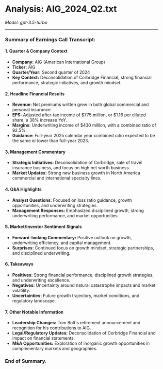 # Analysis: AIG_2024_Q2.txt

*Model: gpt-3.5-turbo*

---

### Summary of Earnings Call Transcript:

#### 1. **Quarter & Company Context**
- **Company:** AIG (American International Group)
- **Ticker:** AIG
- **Quarter/Year:** Second quarter of 2024
- **Key Context:** Deconsolidation of Corbridge Financial, strong financial performance, strategic initiatives, and growth mindset.

#### 2. **Headline Financial Results**
- **Revenue:** Net premiums written grew in both global commercial and personal insurance.
- **EPS:** Adjusted after-tax income of $775 million, or $1.16 per diluted share, a 38% increase YoY.
- **Margins:** Underwriting income of $430 million, with a combined ratio of 92.5%.
- **Guidance:** Full-year 2025 calendar year combined ratio expected to be the same or lower than full-year 2023.

#### 3. **Management Commentary**
- **Strategic Initiatives:** Deconsolidation of Corbridge, sale of travel insurance business, and focus on high net worth business.
- **Market Updates:** Strong new business growth in North America commercial and international specialty lines.

#### 4. **Q&A Highlights**
- **Analyst Questions:** Focused on loss ratio guidance, growth opportunities, and underwriting strategies.
- **Management Responses:** Emphasized disciplined growth, strong underwriting performance, and market opportunities.

#### 5. **Market/Investor Sentiment Signals**
- **Forward-looking Commentary:** Positive outlook on growth, underwriting efficiency, and capital management.
- **Surprises:** Continued focus on growth mindset, strategic partnerships, and disciplined underwriting.

#### 6. **Takeaways**
- **Positives:** Strong financial performance, disciplined growth strategies, and underwriting excellence.
- **Negatives:** Uncertainty around natural catastrophe impacts and market volatility.
- **Uncertainties:** Future growth trajectory, market conditions, and regulatory landscape.

#### 7. **Other Notable Information**
- **Leadership Changes:** Tom Bolt's retirement announcement and recognition for his contributions to AIG.
- **Legal/Regulatory Updates:** Deconsolidation of Corbridge Financial and impact on financial statements.
- **M&A Opportunities:** Exploration of inorganic growth opportunities in complementary markets and geographies.

### End of Summary.